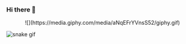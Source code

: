 ### Hi there 👋

<!--
**apoorwagupta/apoorwagupta** is a ✨ _special_ ✨ repository because its `README.md` (this file) appears on your GitHub profile.

Here are some ideas to get you started:

- 🔭 I’m currently working on ...
- 🌱 I’m currently learning ...
- 👯 I’m looking to collaborate on ...
- 🤔 I’m looking for help with ...
- 💬 Ask me about ...
- 📫 How to reach me: ...
- 😄 Pronouns: ...
- ⚡ Fun fact: ...

-->
<p align="center"> 
![](https://media.giphy.com/media/aNqEFrYVnsS52/giphy.gif)
</p>


![snake gif](https://github.com/apoorwagupta/apoorwagupta/blob/output/github-contribution-grid-snake.svg#gh-dark-mode-only)
